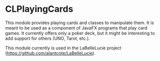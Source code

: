 # CLPlayingCards

This module provides playing cards and classes to manipulate them. It is meant to be used as a component of JavaFX programs that play card games. It currently offers only a poker deck, but it might be interesting to add support for others (UNO, Tarot, etc.).

This module currently is used in the LaBelleLucie project (https://github.com/alantcote/LaBelleLucie).
